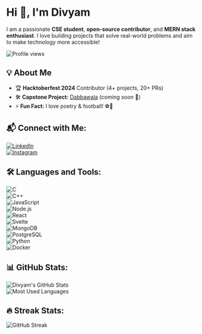 # Hi 👋, I'm Divyam  

I am a passionate **CSE student**, **open-source contributor**, and **MERN stack enthusiast**. I love building projects that solve real-world problems and aim to make technology more accessible!  

![Profile views](https://komarev.com/ghpvc/?username=divyamprabhudessai&color=blue)

## 💡 About Me  
- 🏆 **Hacktoberfest 2024** Contributor (4+ projects, 20+ PRs)  
- 🛠️ **Capstone Project:** [Dabbawala](#) (coming soon 🚀)  
- ⚡ **Fun Fact:** I love poetry & football! ⚽📖  

## 📬 Connect with Me:  
[![LinkedIn](https://img.shields.io/badge/-LinkedIn-blue?style=flat&logo=linkedin)](https://www.linkedin.com/in/divyam-prabhu-desai-978789202/)  
[![Instagram](https://img.shields.io/badge/-Instagram-purple?style=flat&logo=instagram)](https://instagram.com/divyam_26)  

## 🛠️ Languages and Tools:  
![C](https://img.shields.io/badge/-C-00599C?style=flat&logo=c)  
![C++](https://img.shields.io/badge/-C++-00599C?style=flat&logo=c%2B%2B)  
![JavaScript](https://img.shields.io/badge/-JavaScript-F7DF1E?style=flat&logo=javascript)  
![Node.js](https://img.shields.io/badge/-Node.js-339933?style=flat&logo=node.js)  
![React](https://img.shields.io/badge/-React-61DAFB?style=flat&logo=react)  
![Svelte](https://img.shields.io/badge/-Svelte-FF3E00?style=flat&logo=svelte)  
![MongoDB](https://img.shields.io/badge/-MongoDB-47A248?style=flat&logo=mongodb)  
![PostgreSQL](https://img.shields.io/badge/-PostgreSQL-336791?style=flat&logo=postgresql)  
![Python](https://img.shields.io/badge/-Python-3776AB?style=flat&logo=python)  
![Docker](https://img.shields.io/badge/-Docker-2496ED?style=flat&logo=docker)  

## 📊 GitHub Stats:  
![Divyam's GitHub Stats](https://github-readme-stats.vercel.app/api?username=divyamprabhudessai&show_icons=true&theme=dark)  
![Most Used Languages](https://github-readme-stats.vercel.app/api/top-langs/?username=divyamprabhudessai&layout=compact&theme=dark)  

## 🔥 Streak Stats:  
![GitHub Streak](https://github-readme-streak-stats.herokuapp.com?user=divyamprabhudessai&theme=dark)  
